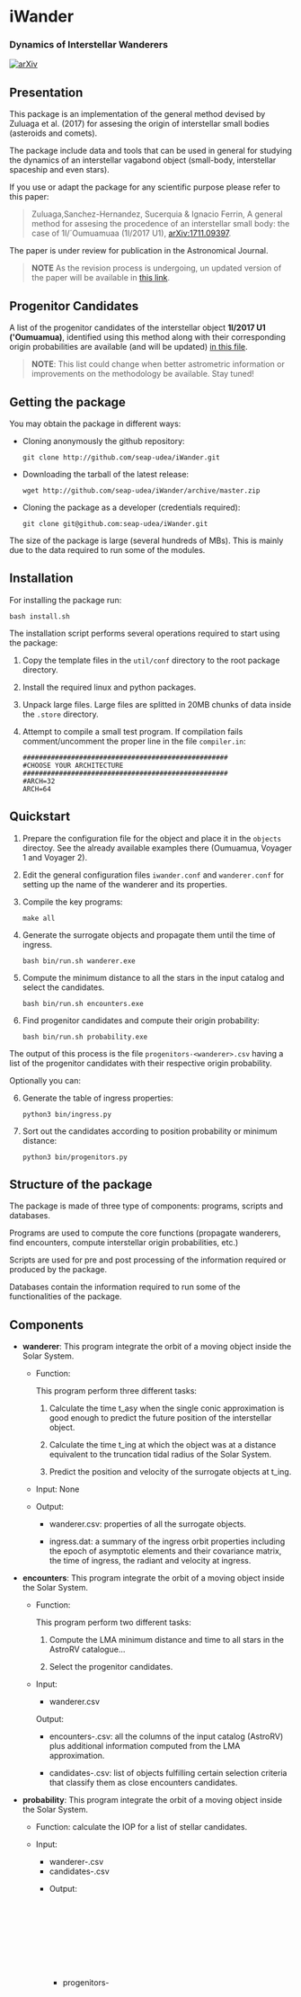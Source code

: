 # iWander
### Dynamics of Interstellar Wanderers

[![arXiv](http://img.shields.io/badge/arXiv-1711.09397-orange.svg?style=flat)](http://arxiv.org/abs/1711.09397)

Presentation
------------

This package is an implementation of the general method devised by
Zuluaga et al. (2017) for assesing the origin of interstellar small
bodies (asteroids and comets).

The package include data and tools that can be used in general for
studying the dynamics of an interstellar vagabond object (small-body,
interstellar spaceship and even stars).

If you use or adapt the package for any scientific purpose please
refer to this paper:

> Zuluaga,Sanchez-Hernandez, Sucerquia & Ignacio Ferrin, A general
> method for assesing the procedence of an interstellar small body:
> the case of 1I/´Oumuamuaa (1I/2017 U1),
> [arXiv:1711.09397](https://arxiv.org/abs/1711.09397).

The paper is under review for publication in the Astronomical Journal.

> **NOTE** As the revision process is undergoing, un updated version
  of the paper will be available in [this
  link](doc/Zuluaga_et_al_2017-AssesingOriginProbability.pdf).

Progenitor Candidates
----------------------

A list of the progenitor candidates of the interstellar object
**1I/2017 U1 ('Oumuamua)**, identified using this method along with
their corresponding origin probabilities are available (and will be
updated) [in this file](CANDIDATES-Oumuamua-Past.md).

> **NOTE**: This list could change when better astrometric information
  or improvements on the methodology be available. Stay tuned!

Getting the package
-------------------

You may obtain the package in different ways:

- Cloning anonymously the github repository:

  ```  
  git clone http://github.com/seap-udea/iWander.git
  ```  

- Downloading the tarball of the latest release:

  ```  
  wget http://github.com/seap-udea/iWander/archive/master.zip
  ```  

- Cloning the package as a developer (credentials required):

  ```  
  git clone git@github.com:seap-udea/iWander.git
  ```  

The size of the package is large (several hundreds of MBs).  This is
mainly due to the data required to run some of the modules.  

Installation
----------------

For installing the package run:

    bash install.sh

The installation script performs several operations required to start
using the package:

1. Copy the template files in the ``util/conf`` directory to the
   root package directory.

2. Install the required linux and python packages.

3. Unpack large files.  Large files are splitted in 20MB chunks of
   data inside the `.store` directory.  

4. Attempt to compile a small test program.  If compilation fails
   comment/uncomment the proper line in the file ``compiler.in``:

   ```  
   ###################################################
   #CHOOSE YOUR ARCHITECTURE
   ###################################################
   #ARCH=32
   ARCH=64
   ```  

Quickstart
----------

1. Prepare the configuration file for the object and place it in the
   ``objects`` directoy. See the already available examples there
   (Oumuamua, Voyager 1 and Voyager 2).

1. Edit the general configuration files ``iwander.conf`` and
   ``wanderer.conf`` for setting up the name of the wanderer and its
   properties.

2. Compile the key programs:

   ```  
   make all
   ```  

3. Generate the surrogate objects and propagate them until the time of ingress.

   ```  
   bash bin/run.sh wanderer.exe
   ```  

4. Compute the minimum distance to all the stars in the input catalog
   and select the candidates.

   ```  
   bash bin/run.sh encounters.exe
   ```  

5. Find progenitor candidates and compute their origin probability:

   ```  
   bash bin/run.sh probability.exe
   ```  

The output of this process is the file ``progenitors-<wanderer>.csv``
having a list of the progenitor candidates with their respective
origin probability.

Optionally you can:

6. Generate the table of ingress properties:

   ```  
   python3 bin/ingress.py
   ```  

7. Sort out the candidates according to position probability or
   minimum distance:

   ```  
   python3 bin/progenitors.py
   ```  

Structure of the package
------------------------

The package is made of three type of components: programs, scripts and
databases.

Programs are used to compute the core functions (propagate wanderers,
find encounters, compute interstellar origin probabilities, etc.)

Scripts are used for pre and post processing of the information
required or produced by the package.

Databases contain the information required to run some of the
functionalities of the package.

Components
----------

- **wanderer**: This program integrate the orbit of a moving object
  inside the Solar System.

  * Function: 

    This program perform three different tasks:

    1) Calculate the time t_asy when the single conic approximation is
       good enough to predict the future position of the interstellar
       object.

    2) Calculate the time t_ing at which the object was at a distance
       equivalent to the truncation tidal radius of the Solar System.

    3) Predict the position and velocity of the surrogate objects at
       t_ing.

  * Input: None

  * Output: 

    * wanderer.csv: properties of all the surrogate objects.

    * ingress.dat: a summary of the ingress orbit properties including
      the epoch of asymptotic elements and their covariance matrix,
      the time of ingress, the radiant and velocity at ingress.

- **encounters**: This program integrate the orbit of a moving object
  inside the Solar System.
  
  * Function: 

    This program perform two different tasks:

    1) Compute the LMA minimum distance and time to all stars in the
       AstroRV catalogue...

    2) Select the progenitor candidates.

  * Input: 
    - wanderer.csv

    Output: 

    - encounters-<Wanderer>.csv: all the columns of the input catalog (AstroRV)
      plus additional information computed from the LMA approximation.

    - candidates-<Wanderer>.csv: list of objects fulfilling certain
      selection criteria that classify them as close encounters candidates.

- **probability**: This program integrate the orbit of a moving object
  inside the Solar System.

  * Function: calculate the IOP for a list of stellar candidates.

  * Input:
    - wanderer-<object>.csv
    - candidates-<object>.csv

  * Output: 
    - progenitors-<object>.csv

For the developer
-----------------

iWander uses GSL and Spice as backbone utility libraries.  The latest
precompiled version of both libraries, along witth the header files
are provided with the package in the `util` directory.

Input parameters are passed to the programs using a configuration file
`<programa.conf>`.  The configuration file has the structure of a C
program.  The declarations and actions in the program are included
directly into the `main` of the corresponding program.

Naming conventions:

* Configuration variables: Capitalized. Example: Wanderer,
  Npart.

* Macros and global variables: Fully capital. Example: FILENAME,
  REARTH.

* Routines: Umbrella style. Example: vectorAllocate, integrateEOM.

* Local variables: Free naming rules.

Acknowledgements
----------------

This package has been developed thanks to the incredible work made by
previous scientist and developers. Most of the work of those who make
this package possible has been cited in our papers.  Others are
mentioned in the software itself.

License
--------------
Copyright (C) 2017 Jorge I. Zuluaga, Oscar Sanchez-Hernandez, Mario Sucerquia & Ignacio Ferrin

Permission is hereby granted, free of charge, to any person obtaining
a copy of this software and the databases associated (the "Package"),
to deal in the Package without restriction, including without
limitation the rights to use, copy, modify, merge, publish,
distribute, sublicense, and/or sell copies of the Package, and to
permit persons to whom the Package is furnished to do so, subject to
the following conditions:

The above copyright notice and this permission notice shall be
included in all copies or substantial portions of the Package.  A
reference to the Package shall be included in all scientific
publications that make use of the Package.

THE PACKAGE IS PROVIDED "AS IS", WITHOUT WARRANTY OF ANY KIND, EXPRESS
OR IMPLIED, INCLUDING BUT NOT LIMITED TO THE WARRANTIES OF
MERCHANTABILITY, FITNESS FOR A PARTICULAR PURPOSE AND
NONINFRINGEMENT. IN NO EVENT SHALL THE AUTHORS OR COPYRIGHT HOLDERS BE
LIABLE FOR ANY CLAIM, DAMAGES OR OTHER LIABILITY, WHETHER IN AN ACTION
OF CONTRACT, TORT OR OTHERWISE, ARISING FROM, OUT OF OR IN CONNECTION
WITH THE DATABASE OR THE USE OR OTHER DEALINGS IN THE DATABASE.